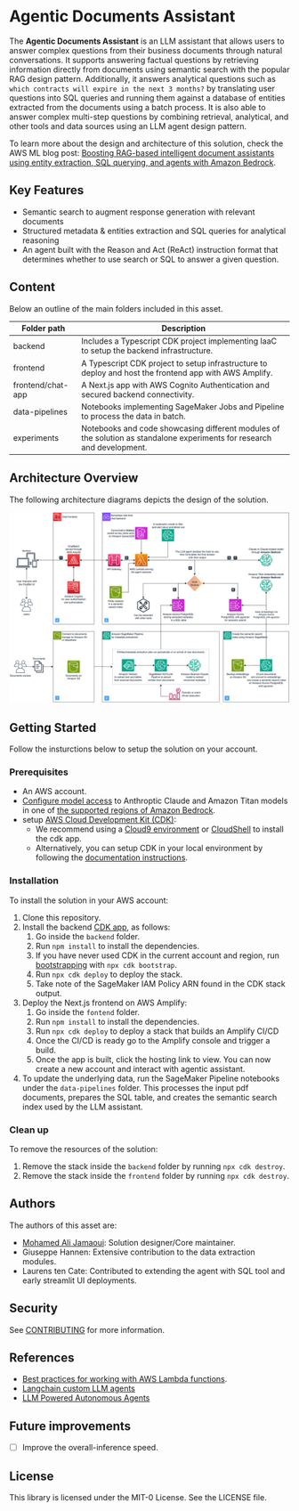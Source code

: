 # Agentic Documents Assistant

The **Agentic Documents Assistant** is an LLM assistant that allows users to answer complex questions from their business documents through natural conversations.
It supports answering factual questions by retrieving information directly from documents using semantic search with the popular RAG design pattern.
Additionally, it answers analytical questions such as `which contracts will expire in the next 3 months?` by translating user questions into SQL queries and running them against a database of entities extracted from the documents using a batch process.
It is also able to answer complex multi-step questions by combining retrieval, analytical, and other tools and data sources using an LLM agent design pattern.

To learn more about the design and architecture of this solution, check the AWS ML blog post: [Boosting RAG-based intelligent document assistants using entity extraction, SQL querying, and agents with Amazon Bedrock](https://aws.amazon.com/blogs/machine-learning/boosting-rag-based-intelligent-document-assistants-using-entity-extraction-sql-querying-and-agents-with-amazon-bedrock/).

## Key Features

- Semantic search to augment response generation with relevant documents
- Structured metadata & entities extraction and SQL queries for analytical reasoning
- An agent built with the Reason and Act (ReAct) instruction format that determines whether to use search or SQL to answer a given question.

## Content

Below an outline of the main folders included in this asset.

| Folder path | Description |
| ----------- | ----------- |
| backend | Includes a Typescript CDK project implementing IaaC to setup the backend infrastructure. |
| frontend | A Typescript CDK project to setup infrastructure to deploy and host the frontend app with AWS Amplify. |
| frontend/chat-app | A Next.js app with AWS Cognito Authentication and secured backend connectivity. |
| data-pipelines | Notebooks implementing SageMaker Jobs and Pipeline to process the data in batch. |
| experiments | Notebooks and code showcasing different modules of the solution as standalone experiments for research and development. |

## Architecture Overview

The following architecture diagrams depicts the design of the solution.

![Architecture of the agentic AI documents assistant on AWS ](assets/agentic-documents-assistant-on-aws.png)

## Getting Started

Follow the insturctions below to setup the solution on your account.

### Prerequisites

- An AWS account.
- [Configure model access](https://docs.aws.amazon.com/bedrock/latest/userguide/model-access.html#add-model-access) to Anthroptic Claude and Amazon Titan models in one of [the supported regions of Amazon Bedrock](https://docs.aws.amazon.com/bedrock/latest/userguide/what-is-service.html#bedrock-regions).
- setup [AWS Cloud Development Kit (CDK)](https://aws.amazon.com/cdk/):
    - We recommend using a [Cloud9 environment](https://docs.aws.amazon.com/cloud9/latest/user-guide/tutorial-create-environment.html) or [CloudShell](https://aws.amazon.com/cloudshell/) to install the cdk app.
    - Alternatively, you can setup CDK in your local environment by following the [documentation instructions](https://docs.aws.amazon.com/cdk/v2/guide/getting_started.html#getting_started_prerequisites).

### Installation

To install the solution in your AWS account:

1. Clone this repository.
2. Install the backend [CDK app](https://docs.aws.amazon.com/cdk/v2/guide/home.html), as follows:
    1. Go inside the `backend` folder.
    2. Run `npm install` to install the dependencies.
    3. If you have never used CDK in the current account and region, run [bootstrapping](https://docs.aws.amazon.com/cdk/v2/guide/bootstrapping.html) with `npx cdk bootstrap`.
    4. Run `npx cdk deploy` to deploy the stack.
    5. Take note of the SageMaker IAM Policy ARN found in the CDK stack output.
3. Deploy the Next.js frontend on AWS Amplify:
    1. Go inside the `fontend` folder.
    2. Run `npm install` to install the dependencies.
    3. Run `npx cdk deploy` to deploy a stack that builds an Amplify CI/CD
    4. Once the CI/CD is ready go to the Amplify console and trigger a build.
    5. Once the app is built, click the hosting link to view. You can now create a new account and interact with agentic assistant.
4. To update the underlying data, run the SageMaker Pipeline notebooks under the `data-pipelines` folder. This processes the input pdf documents, prepares the SQL table, and creates the semantic search index used by the LLM assistant.

### Clean up

To remove the resources of the solution:

1. Remove the stack inside the `backend` folder by running `npx cdk destroy`.
2. Remove the stack inside the `frontend` folder by running `npx cdk destroy`.

## Authors

The authors of this asset are:

* [Mohamed Ali Jamaoui](https://www.linkedin.com/in/mohamedalijamaoui/): Solution designer/Core maintainer.
* Giuseppe Hannen: Extensive contribution to the data extraction modules.
* Laurens ten Cate: Contributed to extending the agent with SQL tool and early streamlit UI deployments.

## Security

See [CONTRIBUTING](CONTRIBUTING.md#security-issue-notifications) for more information.

## References

* [Best practices for working with AWS Lambda functions](https://docs.aws.amazon.com/lambda/latest/dg/best-practices.html).
* [Langchain custom LLM agents](https://python.langchain.com/docs/modules/agents/how_to/custom_llm_agent)
* [LLM Powered Autonomous Agents](https://lilianweng.github.io/posts/2023-06-23-agent/)

## Future improvements

- [ ] Improve the overall-inference speed.

## License

This library is licensed under the MIT-0 License. See the LICENSE file.

